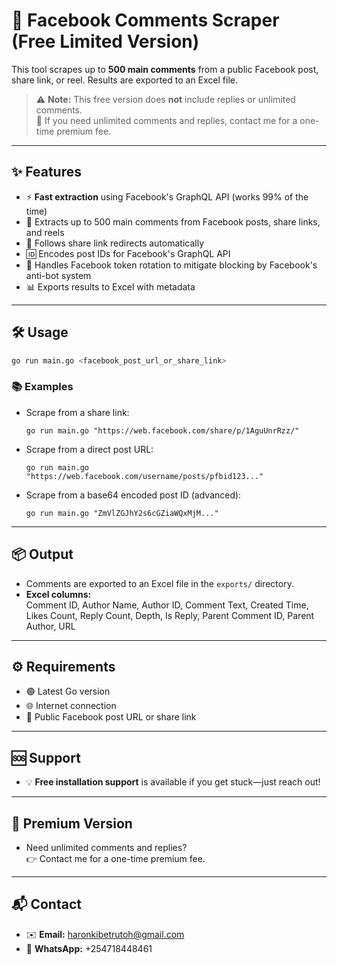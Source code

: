 # 🚀 Facebook Comments Scraper (Free Limited Version)

This tool scrapes up to **500 main comments** from a public Facebook post, share link, or reel. Results are exported to an Excel file.

> ⚠️ **Note:** This free version does **not** include replies or unlimited comments.  
> 💎 If you need unlimited comments and replies, contact me for a one-time premium fee.

---

## ✨ Features

- ⚡ **Fast extraction** using Facebook's GraphQL API (works 99% of the time)
- 📝 Extracts up to 500 main comments from Facebook posts, share links, and reels
- 🔗 Follows share link redirects automatically
- 🆔 Encodes post IDs for Facebook's GraphQL API
- 🔄 Handles Facebook token rotation to mitigate blocking by Facebook's anti-bot system
- 📊 Exports results to Excel with metadata

---

## 🛠️ Usage

```bash
go run main.go <facebook_post_url_or_share_link>
```

### 📚 Examples

- Scrape from a share link:
  ```
  go run main.go "https://web.facebook.com/share/p/1AguUnrRzz/"
  ```
- Scrape from a direct post URL:
  ```
  go run main.go "https://web.facebook.com/username/posts/pfbid123..."
  ```
- Scrape from a base64 encoded post ID (advanced):
  ```
  go run main.go "ZmVlZGJhY2s6cGZiaWQxMjM..."
  ```

---

## 📦 Output

- Comments are exported to an Excel file in the `exports/` directory.
- **Excel columns:**  
  Comment ID, Author Name, Author ID, Comment Text, Created Time, Likes Count, Reply Count, Depth, Is Reply, Parent Comment ID, Parent Author, URL

---

## ⚙️ Requirements

- 🟢 Latest Go version
- 🌐 Internet connection
- 🔗 Public Facebook post URL or share link

---

## 🆘 Support

- 💡 **Free installation support** is available if you get stuck—just reach out!

---

## 💎 Premium Version

- Need unlimited comments and replies?  
  👉 Contact me for a one-time premium fee.

---

## 📬 Contact

- ✉️ **Email:** haronkibetrutoh@gmail.com
- 📱 **WhatsApp:** +254718448461
